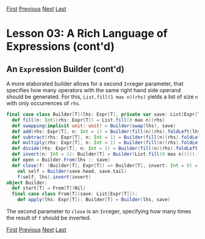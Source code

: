 [First](https://github.com/sjbiaga/kittens/blob/main/expr-01-trait/README.md) [Previous](https://github.com/sjbiaga/kittens/blob/main/expr-06-builder/README.md) [Next](https://github.com/sjbiaga/kittens/blob/main/expr-CoflatMap/README.md) [Last](https://github.com/sjbiaga/kittens/blob/main/expr-09-ring/README.md)

Lesson 03: A Rich Language of Expressions (cont'd)
==================================================

An `Expr`ession Builder (cont'd)
--------------------------------

A more elaborated builder allows for a second `Int`eger parameter, that specifies how many operators with the same right hand
side operand should be generated. For this, `List.fill(1 max n)(rhs)` yields a list of size `n` with only occurrences of
`rhs`.

```Scala
final case class Builder[T](lhs: Expr[T], private var save: List[Expr[T]]):
  def fill(n: Int)(rhs: Expr[T]) = List.fill(0 max n)(rhs)
  def swapping(implicit unit: unit) = Builder(swap(lhs), save)
  def add(rhs: Expr[T], n: Int = 1) = Builder(fill(n)(rhs).foldLeft(lhs)(Add(_, _)), save)
  def subtract(rhs: Expr[T], n: Int = 1) = Builder(fill(n)(rhs).foldLeft(lhs)(Sub(_, _)), save)
  def multiply(rhs: Expr[T], n: Int = 1) = Builder(fill(n)(rhs).foldLeft(lhs)(Mul(_, _)), save)
  def divide(rhs: Expr[T], n: Int = 1) = Builder(fill(n)(rhs).foldLeft(lhs)(Div(_, _)), save)
  def invert(n: Int = 1): Builder[T] = Builder(List.fill(0 max n)(()).foldLeft(lhs) { (lhs, _) => Inv(lhs) }, save)
  def open = Builder.From(lhs :: save)
  def close(f: (Builder[T], Expr[T]) => Builder[T], invert: Int = 0) =
    val self = Builder(save.head, save.tail)
    f(self, lhs).invert(invert)
object Builder:
  def start[T] = From[T](Nil)
  final case class From[T](save: List[Expr[T]]):
    def apply(lhs: Expr[T]): Builder[T] = Builder(lhs, save)
```

The second parameter to `close` is an `Int`eger, specifying how many times the result of `f` should be inverted.

[First](https://github.com/sjbiaga/kittens/blob/main/expr-01-trait/README.md) [Previous](https://github.com/sjbiaga/kittens/blob/main/expr-06-builder/README.md) [Next](https://github.com/sjbiaga/kittens/blob/main/expr-CoflatMap/README.md) [Last](https://github.com/sjbiaga/kittens/blob/main/expr-09-ring/README.md)
